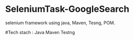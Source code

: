 # SeleniumTask-GoogleSearch
selenium framework using java, Maven, Tesng, POM.

#Tech stach :
Java
Maven
Testng

